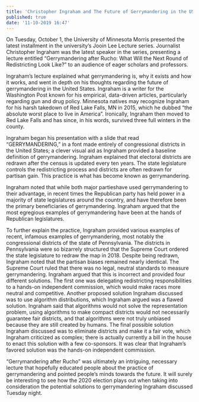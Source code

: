 ```yaml
---
title: 'Christopher Ingraham and The Future of Gerrymandering in the US'
published: true
date: '11-10-2019 16:47'
---
```


On Tuesday, October 1, the University of Minnesota Morris presented the latest installment in the university’s Jooin Lee Lecture series. Journalist Christopher Ingraham was the latest speaker in the series, presenting a lecture entitled “Gerrymandering after Rucho: What Will the Next Round of Redistricting Look Like?” to an audience of eager scholars and professors.

Ingraham’s lecture explained what gerrymandering is, why it exists and how it works, and went in depth on his thoughts regarding the future of gerrymandering in the United States. Ingraham is a writer for the Washington Post known for his empirical, data-driven articles, particularly regarding gun and drug policy. Minnesota natives may recognize Ingraham for his harsh takedown of Red Lake Falls, MN in 2015, which he dubbed “the absolute worst place to live in America”. Ironically, Ingraham then moved to Red Lake Falls and has since, in his words, survived three full winters in the county.

Ingraham began his presentation with a slide that read “GERRYMANDERING,” in a font made entirely of congressional districts in the United States; a clever visual aid as Ingraham provided a baseline definition of gerrymandering. Ingraham explained that electoral districts are redrawn after the census is updated every ten years. The state legislature controls the redistricting process and districts are often redrawn for partisan gain. This practice is what has become known as gerrymandering.

Ingraham noted that while both major partieshave used gerrymandering to their advantage, in recent times the Republican party has held power in a majority of state legislatures around the country, and have therefore been the primary beneficiaries of gerrymandering. Ingraham argued that the most egregious examples of gerrymandering have been at the hands of Republican legislatures.

To further explain the practice, Ingraham provided various examples of recent, infamous examples of gerrymandering, most notably the congressional districts of the state of Pennsylvania. The districts in Pennsylvania were so bizarrely structured that the Supreme Court ordered the state legislature to redraw the map in 2018. Despite being redrawn, Ingraham noted that the partisan biases remained nearly identical. The Supreme Court ruled that there was no legal, neutral standards to measure gerrymandering. Ingraham argued that this is incorrect and provided four different solutions. The first one was delegating redistricting responsibilities to a hands-on independent commission, which would make races more neutral and competitive. Another proposed solution Ingraham discussed was to use algorithm distributions, which Ingraham argued was a flawed solution. Ingraham said that algorithms would not solve the representation problem, using algorithms to make compact districts would not necessarily guarantee fair districts, and that algorithms were not truly unbiased because they are still created by humans. The final possible solution Ingraham discussed was to eliminate districts and make it a fair vote, which Ingraham criticized as complex; there is actually currently a bill in the house to enact this solution with a few co-sponsors. It was clear that Ingraham’s favored solution was the hands-on independent commission.

“Gerrymandering after Rucho” was ultimately an intriguing, necessary lecture that hopefully educated people about the practice of gerrymandering and pointed people’s minds towards the future. It will surely be interesting to see how the 2020 election plays out when taking into consideration the potential solutions to gerrymandering Ingraham discussed Tuesday night.